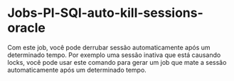 # Jobs-Pl-SQl-auto-kill-sessions-oracle
Com este job, você pode derrubar sessão automaticamente após um determinado tempo. Por exemplo uma sessão inativa que está causando locks,
você pode usar este comando para gerar um job que mate a sessão automaticamente após um determinado tempo.
